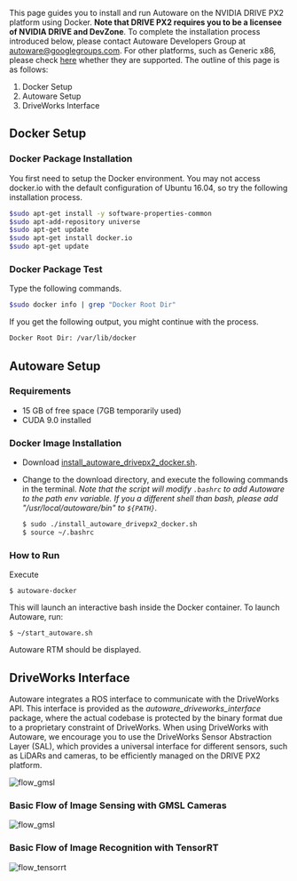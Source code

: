 This page guides you to install and run Autoware on the NVIDIA DRIVE PX2 platform using Docker. **Note that DRIVE PX2 requires you to be a licensee of NVIDIA DRIVE and DevZone**. To complete the installation process introduced below, please contact Autoware Developers Group at autoware@googlegroups.com. For other platforms, such as Generic x86, please check [here](https://github.com/CPFL/Autoware/wiki/Docker) whether they are supported. The outline of this page is as follows:

1. Docker Setup
1. Autoware Setup
1. DriveWorks Interface

## Docker Setup
### Docker Package Installation
   You first need to setup the Docker environment. You may not access docker.io with the default configuration of Ubuntu 16.04, so try the following installation process.
   ```bash
   $sudo apt-get install -y software-properties-common
   $sudo apt-add-repository universe
   $sudo apt-get update
   $sudo apt-get install docker.io
   $sudo apt-get update
   ```

### Docker Package Test
   Type the following commands.
   ```bash
   $sudo docker info | grep "Docker Root Dir"
   ``` 
   If you get the following output, you might continue with the process.
   ```bash
   Docker Root Dir: /var/lib/docker
   ``` 

## Autoware Setup

### Requirements
- 15 GB of free space (7GB temporarily used)
- CUDA 9.0 installed

### Docker Image Installation
* Download [install_autoware_drivepx2_docker.sh](https://github.com/CPFL/Autoware/blob/master/docker/nvidia/install_autoware_drivepx2_docker.sh).
* Change to the download directory, and execute the following commands in the terminal. *Note that the script will modify `.bashrc` to add Autoware to the path env variable. If you a different shell than bash, please add "/usr/local/autoware/bin" to `${PATH}`.*

   ```bash
   $ sudo ./install_autoware_drivepx2_docker.sh
   $ source ~/.bashrc
   ```

### How to Run
Execute

`$ autoware-docker`

This will launch an interactive bash inside the Docker container. To launch Autoware, run:

`$ ~/start_autoware.sh`
 
Autoware RTM should be displayed.

## DriveWorks Interface

Autoware integrates a ROS interface to communicate with the DriveWorks API. This interface is provided as the *autoware_driveworks_interface* package, where the actual codebase is protected by the binary format due to a proprietary constraint of DriveWorks. When using DriveWorks with Autoware, we encourage you to use the DriveWorks Sensor Abstraction Layer (SAL), which provides a universal interface for different sensors, such as LiDARs and cameras, to be efficiently managed on the DRIVE PX2 platform.

![flow_gmsl](https://raw.githubusercontent.com/CPFL/Autoware/master/docker/nvidia/docs/autoware_driveworks_overview.png)

### Basic Flow of Image Sensing with GMSL Cameras 
![flow_gmsl](https://raw.githubusercontent.com/CPFL/Autoware/master/docker/nvidia/docs/flow_gmsl.png)

### Basic Flow of Image Recognition with TensorRT
![flow_tensorrt](https://raw.githubusercontent.com/CPFL/Autoware/master/docker/nvidia/docs/flow_tensorrt.png)